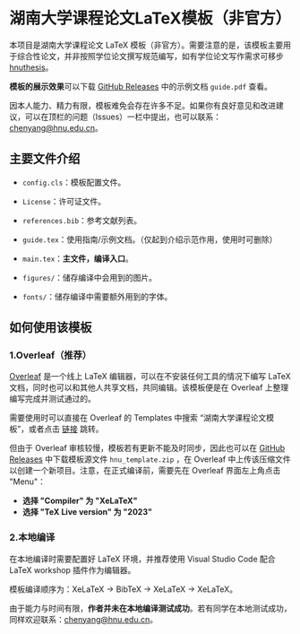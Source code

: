 # 湖南大学课程论文LaTeX模板（非官方）
本项目是湖南大学课程论文 LaTeX 模板（非官方）。需要注意的是，该模板主要用于综合性论文，并非按照学位论文撰写规范编写，如有学位论文写作需求可移步
[hnuthesis](https://github.com/yusanshi/hnuthesis)。

**模板的展示效果**可以下载 [GitHub Releases](https://github.com/zcyeee/HNU_LaTeX_Template/releases) 中的示例文档 `guide.pdf` 查看。

因本人能力、精力有限，模板难免会存在许多不足。如果你有良好意见和改进建议，可以在顶栏的问题（Issues）一栏中提出，也可以联系：chenyang@hnu.edu.cn。


## 主要文件介绍

- `config.cls`：模板配置文件。
  
- `License`：许可证文件。

- `references.bib`：参考文献列表。

- `guide.tex`：使用指南/示例文档。（仅起到介绍示范作用，使用时可删除）

- `main.tex`：**主文件，编译入口**。

- `figures/`：储存编译中会用到的图片。

- `fonts/`：储存编译中需要额外用到的字体。


## 如何使用该模板

### 1.Overleaf（推荐）

[Overleaf](https://www.overleaf.com/) 是一个线上 LaTeX 编辑器，可以在不安装任何工具的情况下编写 LaTeX 文档，同时也可以和其他人共享文档，共同编辑。该模板便是在 Overleaf 上整理编写完成并测试通过的。

需要使用时可以直接在 Overleaf 的 Templates 中搜索 “湖南大学课程论文模板”，或者点击 [链接]() 跳转。

但由于 Overleaf 审核较慢，模板若有更新不能及时同步，因此也可以在 [GitHub Releases](https://github.com/zcyeee/HNU_LaTeX_Template/releases) 中下载模板源文件 `hnu_template.zip` ，在 Overleaf 中上传该压缩文件以创建一个新项目。注意，在正式编译前，需要先在 Overleaf 界面左上角点击 "Menu"：

- **选择 "Compiler" 为 "XeLaTeX"**
- **选择 "TeX Live version" 为 "2023"** 




### 2.本地编译

在本地编译时需要配置好 LaTeX 环境，并推荐使用 Visual Studio Code 配合 LaTeX workshop 插件作为编辑器。

模板编译顺序为：XeLaTeX -> BibTeX -> XeLaTeX -> XeLaTeX。

由于能力与时间有限，**作者并未在本地编译测试成功**。若有同学在本地测试成功，同样欢迎联系：chenyang@hnu.edu.cn。






